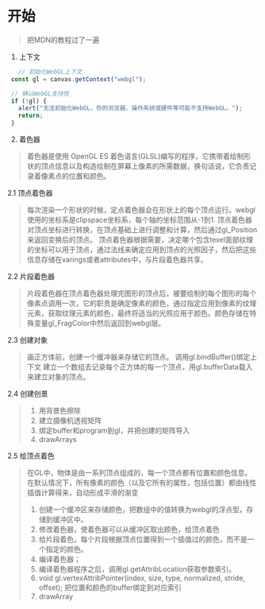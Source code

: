 # 开始
> 把MDN的教程过了一遍
 1. 上下文
 
 ```javascript
    // 初始化WebGL上下文
  const gl = canvas.getContext("webgl");

  // 确认WebGL支持性
  if (!gl) {
    alert("无法初始化WebGL，你的浏览器、操作系统或硬件等可能不支持WebGL。");
    return;
  }
  ```
 
 2. 着色器
 > 着色器是使用 OpenGL ES 着色语言(GLSL)编写的程序，它携带着绘制形状的顶点信息以及构造绘制在屏幕上像素的所需数据，换句话说，它负责记录着像素点的位置和颜色。

 2.1 顶点着色器
 > 每次渲染一个形状的时候，定点着色器会在形状上的每个顶点运行。webgl使用的坐标系是clipspace坐标系，每个轴的坐标范围从-1到1.
 > 顶点着色器对顶点坐标进行转换，在顶点基础上进行调整和计算，然后通过gl_Position来返回变换后的顶点。
 > 顶点着色器根据需要，决定哪个包含texel面部纹理的坐标可以用于顶点，通过法线来确定应用到顶点的光照因子，然后把这些信息存储在varings或者attributes中，与片段着色器共享。

 2.2 片段着色器
 > 片段着色器在顶点着色器处理完图形的顶点后，被要绘制的每个图形的每个像素点调用一次，它的职责是确定像素的颜色，通过指定应用到像素的纹理元素，获取纹理元素的颜色，最终将适当的光照应用于颜色。颜色存储在特殊变量gl_FragColor中然后返回到webgl层。

 2.3 创建对象
 > 画正方体前，创建一个缓冲器来存储它的顶点。
 > 调用gl.bindBuffer()绑定上下文
 > 建立一个数组去记录每个正方体的每一个顶点，用gl.bufferData载入来建立对象的顶点。

 2.4 创建创景
 > 1. 用背景色擦除
 > 2. 建立摄像机透视矩阵
 > 3. 绑定buffer和program到gl，并把创建的矩阵导入
 > 4. drawArrays

 2.5 给顶点着色
 > 在GL中，物体是由一系列顶点组成的，每一个顶点都有位置和颜色信息。在默认情况下，所有像素的颜色（以及它所有的属性，包括位置）都由线性插值计算得来，自动形成平滑的渐变
 > 1. 创建一个缓冲区来存储颜色，把数组中的值转换为webgl的浮点型，存储到缓冲区中。
 > 2. 修改着色器，使着色器可以从缓冲区取出颜色，给顶点着色
 > 3. 给片段着色，每个片段根据顶点位置得到一个插值过的颜色，而不是一个指定的颜色。
 > 4. 编译着色器；
 > 5. 编译着色器程序之后，调用gl.getAttribLocation获取参数索引。
 > 6. void gl.vertexAttribPointer(index, size, type, normalized, stride, offset); 把位置和颜色的buffer绑定到对应索引
 > 7. drawArray